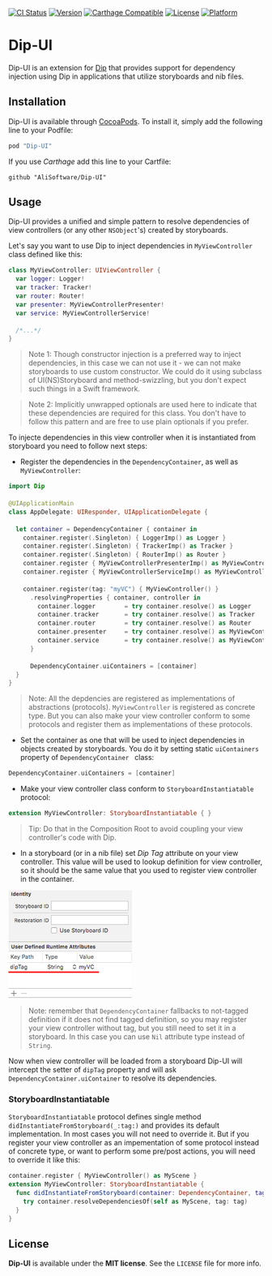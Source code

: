 [![CI Status](http://img.shields.io/travis/AliSoftware/Dip-UI.svg?style=flat)](https://travis-ci.org/AliSoftware/Dip-UI)
[![Version](https://img.shields.io/cocoapods/v/Dip-UI.svg?style=flat)](http://cocoapods.org/pods/Dip-UI)
[![Carthage Compatible](https://img.shields.io/badge/Carthage-compatible-4BC51D.svg?style=flat)](https://github.com/Carthage/Carthage)
[![License](https://img.shields.io/cocoapods/l/Dip-UI.svg?style=flat)](http://cocoapods.org/pods/Dip-UI)
[![Platform](https://img.shields.io/cocoapods/p/Dip-UI.svg?style=flat)](http://cocoapods.org/pods/Dip-UI)

# Dip-UI

Dip-UI is an extension for [Dip](https://github.com/AliSoftware/Dip) that provides support for dependency injection using Dip in applications that utilize storyboards and nib files.

## Installation

Dip-UI is available through [CocoaPods](http://cocoapods.org). To install
it, simply add the following line to your Podfile:

```ruby
pod "Dip-UI"
```

If you use _Carthage_ add this line to your Cartfile:

```
github "AliSoftware/Dip-UI"
```

## Usage

Dip-UI provides a unified and simple pattern to resolve dependencies of view controllers (or any other `NSObject`'s) created by storyboards.

Let's say you want to use Dip to inject dependencies in `MyViewController` class defined like this:

```swift
class MyViewController: UIViewController {
  var logger: Logger!
  var tracker: Tracker!
  var router: Router!
  var presenter: MyViewControllerPresenter!
  var service: MyViewControllerService!
  
  /*...*/
}

```
> Note 1: Though constructor injection is a preferred way to inject dependencies, in this case we can not use it - we can not make storyboards to use custom constructor. We could do it using subclass of UI(NS)Storyboard and method-swizzling, but you don't expect such things in a Swift framework.   

> Note 2: Implicitly unwrapped optionals are used here to indicate that these dependencies are required for this class. You don't have to follow this pattern and are free to use plain optionals if you prefer.

To injecte dependencies in this view controller when it is instantiated from storyboard you need to follow next steps:

- Register the dependencies in the `DependencyContainer`, as well as `MyViewController`:

```swift
import Dip

@UIApplicationMain
class AppDelegate: UIResponder, UIApplicationDelegate {

  let container = DependencyContainer { container in
    container.register(.Singleton) { LoggerImp() as Logger }
    container.register(.Singleton) { TrackerImp() as Tracker }
    container.register(.Singleton) { RouterImp() as Router }
    container.register { MyViewControllerPresenterImp() as MyViewControllerPresenter }
    container.register { MyViewControllerServiceImp() as MyViewControllerService }
    
    container.register(tag: "myVC") { MyViewController() }
      .resolvingProperties { container, controller in
        container.logger 		= try container.resolve() as Logger
        container.tracker 		= try container.resolve() as Tracker
        container.router 		= try container.resolve() as Router
        container.presenter 	= try container.resolve() as MyViewControllerPresenter
        container.service 		= try container.resolve() as MyViewControllerService
      }
      
      DependencyContainer.uiContainers = [container]
  }
}
```
 
> Note: All the depdencies are registered as implementations of abstractions (protocols). `MyViewController` is registered as concrete type. But you can also make your view controller conform to some protocols and register them as implementations of these protocols.
 
- Set the container as one that will be used to inject dependencies in objects created by storyboards. You do it by setting static `uiContainers` property of `DependencyContainer ` class: 

```swift
DependencyContainer.uiContainers = [container]
```

- Make your view controller class conform to `StoryboardInstantiatable` protocol:

```swift
extension MyViewController: StoryboardInstantiatable { }
```

 > Tip: Do that in the Composition Root to avoid coupling your view controller's code with Dip.

- In a storyboard (or in a nib file) set _Dip Tag_ attribute on your view controller. This value will be used to lookup definition for view controller, so it should be the same value that you used to register view controller in the container.

![img](adding-dip-tag-in-ib.png?raw=true)

> Note: remember that `DependencyContainer` fallbacks to not-tagged definition if it does not find tagged definition, so you may register your view controller without tag, but you still need to set it in a storyboard. In this case you can use `Nil` attribute type instead of `String`.

Now when view controller will be loaded from a storyboard Dip-UI will intercept the setter of `dipTag` property and will ask `DependencyContainer.uiContainer` to resolve its dependencies.

### StoryboardInstantiatable

`StoryboardInstantiatable` protocol defines single method `didInstantiateFromStoryboard(_:tag:)` and provides its default implementation. In most cases you will not need to override it. But if you register your view controller as an impementation of some protocol instead of concrete type, or want to perform some pre/post actions, you will need to override it like this:
 
```swift
container.register { MyViewController() as MyScene }
extension MyViewController: StoryboardInstantiatable {
  func didInstantiateFromStoryboard(container: DependencyContainer, tag: DependencyContainer.Tag?) throws {
    try container.resolveDependenciesOf(self as MyScene, tag: tag)
  }
}
```
 

## License

**Dip-UI** is available under the **MIT license**. See the `LICENSE` file for more info.

